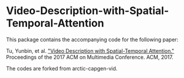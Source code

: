 # Video-Description-with-Spatial-Temporal-Attention
This package contains the accompanying code for the following paper:

Tu, Yunbin, et al. ["Video Description with Spatial-Temporal Attention."](https://dl.acm.org/citation.cfm?id=3123354) Proceedings of the 2017 ACM on Multimedia Conference. ACM, 2017.

The codes are forked from arctic-capgen-vid.
